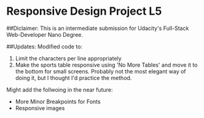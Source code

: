 # Responsive Design Project L5

##Diclaimer: 
This is an intermediate submission for Udacity's Full-Stack Web-Developer Nano Degree. 

##Updates: 
Modified code to: 

1. Limit the characters per line appropriately 
2. Make the sports table responsive using 'No More Tables' and move it to the bottom for small screens. Probably not the most elegant way of doing it, but I thought I'd practice the method. 

Might add the follwoing in the near future: 
* More Minor Breakpoints for Fonts
* Responsive images
